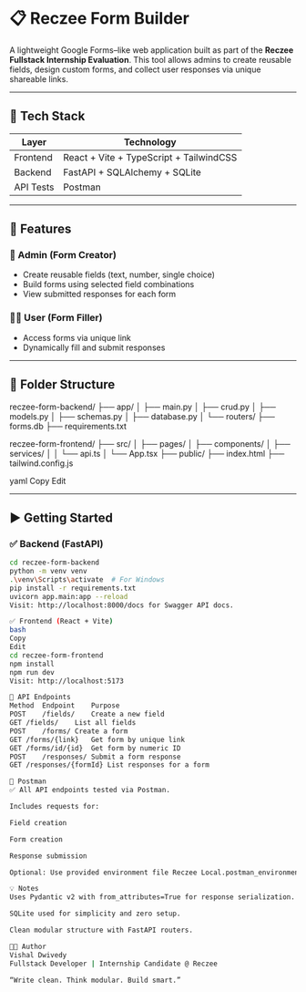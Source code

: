 # 📋 Reczee Form Builder

A lightweight Google Forms–like web application built as part of the **Reczee Fullstack Internship Evaluation**. This tool allows admins to create reusable fields, design custom forms, and collect user responses via unique shareable links.

---

## 🚀 Tech Stack

| Layer     | Technology                          |
|-----------|--------------------------------------|
| Frontend  | React + Vite + TypeScript + TailwindCSS |
| Backend   | FastAPI + SQLAlchemy + SQLite        |
| API Tests | Postman                              |

---

## 🧠 Features

### 🔧 Admin (Form Creator)
- Create reusable fields (text, number, single choice)
- Build forms using selected field combinations
- View submitted responses for each form

### 🧑‍💻 User (Form Filler)
- Access forms via unique link
- Dynamically fill and submit responses

---

## 📂 Folder Structure

reczee-form-backend/
├── app/
│ ├── main.py
│ ├── crud.py
│ ├── models.py
│ ├── schemas.py
│ ├── database.py
│ └── routers/
├── forms.db
├── requirements.txt

reczee-form-frontend/
├── src/
│ ├── pages/
│ ├── components/
│ ├── services/
│ │ └── api.ts
│ └── App.tsx
├── public/
├── index.html
├── tailwind.config.js

yaml
Copy
Edit

---

## ▶️ Getting Started

### ✅ Backend (FastAPI)
```bash
cd reczee-form-backend
python -m venv venv
.\venv\Scripts\activate  # For Windows
pip install -r requirements.txt
uvicorn app.main:app --reload
Visit: http://localhost:8000/docs for Swagger API docs.

✅ Frontend (React + Vite)
bash
Copy
Edit
cd reczee-form-frontend
npm install
npm run dev
Visit: http://localhost:5173

📮 API Endpoints
Method	Endpoint	Purpose
POST	/fields/	Create a new field
GET	/fields/	List all fields
POST	/forms/	Create a form
GET	/forms/{link}	Get form by unique link
GET	/forms/id/{id}	Get form by numeric ID
POST	/responses/	Submit a form response
GET	/responses/{formId}	List responses for a form

🧪 Postman
✅ All API endpoints tested via Postman.

Includes requests for:

Field creation

Form creation

Response submission

Optional: Use provided environment file Reczee Local.postman_environment.json

💡 Notes
Uses Pydantic v2 with from_attributes=True for response serialization.

SQLite used for simplicity and zero setup.

Clean modular structure with FastAPI routers.

👨‍💻 Author
Vishal Dwivedy
Fullstack Developer | Internship Candidate @ Reczee

“Write clean. Think modular. Build smart.”